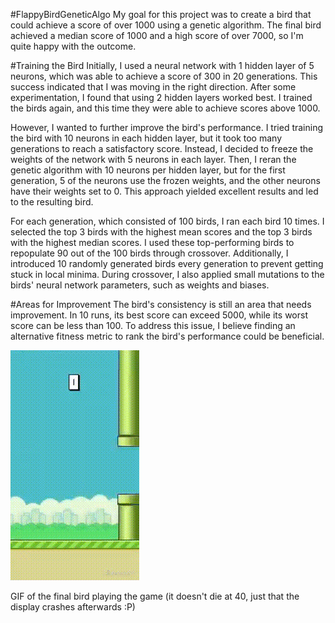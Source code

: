 #FlappyBirdGeneticAlgo
My goal for this project was to create a bird that could achieve a score of over 1000 using a genetic algorithm. The final bird achieved a median score of 1000 and a high score of over 7000, so I'm quite happy with the outcome.

#Training the Bird
Initially, I used a neural network with 1 hidden layer of 5 neurons, which was able to achieve a score of 300 in 20 generations. This success indicated that I was moving in the right direction. After some experimentation, I found that using 2 hidden layers worked best. I trained the birds again, and this time they were able to achieve scores above 1000.

However, I wanted to further improve the bird's performance. I tried training the bird with 10 neurons in each hidden layer, but it took too many generations to reach a satisfactory score. Instead, I decided to freeze the weights of the network with 5 neurons in each layer. Then, I reran the genetic algorithm with 10 neurons per hidden layer, but for the first generation, 5 of the neurons use the frozen weights, and the other neurons have their weights set to 0. This approach yielded excellent results and led to the resulting bird.

For each generation, which consisted of 100 birds, I ran each bird 10 times. I selected the top 3 birds with the highest mean scores and the top 3 birds with the highest median scores. I used these top-performing birds to repopulate 90 out of the 100 birds through crossover. Additionally, I introduced 10 randomly generated birds every generation to prevent getting stuck in local minima. During crossover, I also applied small mutations to the birds' neural network parameters, such as weights and biases.

#Areas for Improvement
The bird's consistency is still an area that needs improvement. In 10 runs, its best score can exceed 5000, while its worst score can be less than 100. To address this issue, I believe finding an alternative fitness metric to rank the bird's performance could be beneficial.


![](https://github.com/daringtrifles/FlappyBirdGeneticAlgo/blob/main/FlappyBird.gif)

GIF of the final bird playing the game (it doesn't die at 40, just that the display crashes afterwards :P)


